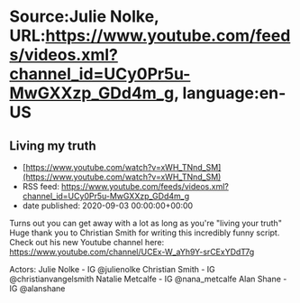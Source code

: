 # Source:Julie Nolke, URL:https://www.youtube.com/feeds/videos.xml?channel_id=UCy0Pr5u-MwGXXzp_GDd4m_g, language:en-US

## Living my truth
 - [https://www.youtube.com/watch?v=xWH_TNnd_SM](https://www.youtube.com/watch?v=xWH_TNnd_SM)
 - RSS feed: https://www.youtube.com/feeds/videos.xml?channel_id=UCy0Pr5u-MwGXXzp_GDd4m_g
 - date published: 2020-09-03 00:00:00+00:00

Turns out you can get away with a lot as long as you're "living your truth"
Huge thank you to Christian Smith for writing this incredibly funny script. Check out his new Youtube channel here: https://www.youtube.com/channel/UCEx-W_aYh9Y-srCExYDdT7g

Actors:
Julie Nolke - IG @julienolke
Christian Smith -  IG @christianvangelsmith
Natalie Metcalfe - IG @nana_metcalfe
Alan Shane - IG @alanshane

